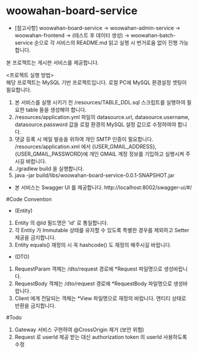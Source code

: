 # woowahan-board-service
* [참고사항] woowahan-board-service -> woowahan-admin-service -> woowahan-frontend
  -> (테스트 후 데이터 생성) -> woowahan-batch-service 순으로 각 서비스의 README.md 읽고 실행 시
  번거로움 없이 진행 가능합니다.

본 프로젝트는 게시판 서비스를 제공합니다.
<br/>

<프로젝트 실행 방법><br/>
해당 프로젝트는 MySQL 기반 프로젝트입니다. 로컬 PC에 MySQL 환경설정 셋팅이 필요합니다.

1. 본 서비스를 실행 시키기 전 /resources/TABLE_DDL.sql 스크립트를 실행하여 필요한 table 들을 생성해야 합니다.
2. /resources/application.yml 파일의 datasource.url, datasource.username, datasource.password
   값을 로컬 환경의 MySQL 설정 값으로 수정하여야 합니다.
3. 댓글 등록 시 메일 발송을 위하여 개인 SMTP 인증이 필요합니다. 
   /resources/application.xml 에서 {USER_GMAIL_ADDRESS}, {USER_GMAIL_PASSWORD}에 
   개인 GMAIL 계정 정보를 기입하고 실행시켜 주시길 바랍니다.   
4. ./gradlew build 을 실행합니다.
5. java -jar build/libs/woowahan-board-service-0.0.1-SNAPSHOT.jar

* 본 서비스는 Swagger UI 를 제공합니다. http://localhost:8002/swagger-ui/#/

#Code Convention
* (Entity)
1. Entity 의 @Id 필드명은 'id' 로 통일합니다.
2. 각 Entity 가 Immutable 상태를 유지할 수 있도록 특별한 경우를 제외하고 Setter 제공을 금지합니다.
3. Entity equals() 재정의 시 꼭 hashcode() 도 재정의 해주시길 바랍니다.
* (DTO)
1. RequestParam 객체는 /dto/request 경로에 *Request 파일명으로 생성바랍니다.
2. RequestBody 객체는 /dto/request 경로에 *RequestBody 파일명으로 생성바랍니다.
3. Client 에게 전달되는 객체는 *View 파일명으로 재정의 바랍니다. 엔티티 상태로 반환을 금지합니다.

#Todo
1. Gateway 서비스 구현하여 @CrossOrigin 제거 (보안 위험)
2. Request 로 userId 제공 받는 대신 authorization token 의 userId 사용하도록 수정